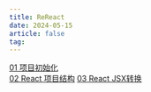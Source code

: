 ```yaml
---
title: ReReact
date: 2024-05-15
article: false
tag:
---
```


[01 项目初始化](01%20项目初始化)  
[02 React 项目结构](02%20React%20项目结构)
[03 React JSX转换](03%20React%20JSX转换)